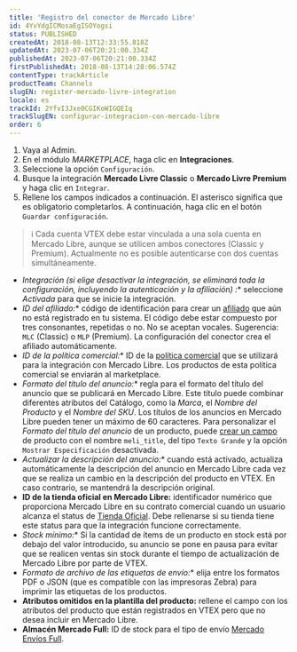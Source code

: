 ```yaml
---
title: 'Registro del conector de Mercado Libre'
id: 4YvYdgICMosaEgISOYogsi
status: PUBLISHED
createdAt: 2018-08-13T12:33:55.818Z
updatedAt: 2023-07-06T20:21:00.334Z
publishedAt: 2023-07-06T20:21:00.334Z
firstPublishedAt: 2018-08-13T14:28:06.574Z
contentType: trackArticle
productTeam: Channels
slugEN: register-mercado-livre-integration
locale: es
trackId: 2YfvI3Jxe0CGIKoWIGQEIq
trackSlugEN: configurar-integracion-con-mercado-libre
order: 6
---
```


1.	Vaya al Admin.
2.	En el módulo *MARKETPLACE*, haga clic en **Integraciones**.
3.	Seleccione la opción `Configuración`.
4.	Busque la integración __Mercado Livre Classic__ o __Mercado Livre Premium__ y haga clic en `Integrar`.
5.	Rellene los campos indicados a continuación. El asterisco significa que es obligatorio completarlos. A continuación, haga clic en el botón `Guardar configuración`.

> ℹ️ Cada cuenta VTEX debe estar vinculada a una sola cuenta en Mercado Libre, aunque se utilicen ambos conectores (Classic y Premium). Actualmente no es posible autenticarse con dos cuentas simultáneamente.

- **Integración (si elige desactivar la integración, se eliminará toda la configuración, incluyendo la autenticación y la afiliación)* :** seleccione *Activada* para que se inicie la integración.
- **ID del afiliado*:** código de identificación para crear un [afiliado](/es/tutorial/o-que-e-afiliado) que aún no está registrado en tu sistema. El código debe estar compuesto por tres consonantes, repetidas o no. No se aceptan vocales. Sugerencia: `MLC` (Classic) o `MLP` (Premium). La configuración del conector crea el afiliado automáticamente.
- **ID de la política comercial*:** ID de la [política comercial](/es/tutorial/como-funciona-uma-politica-comercial--6Xef8PZiFm40kg2STrMkMV) que se utilizará para la integración con Mercado Libre. Los productos de esta política comercial se enviarán al marketplace.
- **Formato del título del anuncio*:** regla para el formato del título del anuncio que se publicará en Mercado Libre. Este título puede combinar diferentes atributos del Catálogo, como la *Marca*, el *Nombre del Producto* y el *Nombre del SKU*. Los títulos de los anuncios en Mercado Libre pueden tener un máximo de 60 caracteres. Para personalizar el *Formato del título del anuncio* de un producto, puede [crear un campo](/es/tutorial/criando-um-campo-de-produto--tutorials_106) de producto con el nombre `meli_title`, del tipo `Texto Grande` y la opción `Mostrar Especificación` desactivada.
- **Actualizar la descripción del anuncio*:** cuando está activado, actualiza automáticamente la descripción del anuncio en Mercado Libre cada vez que se realiza un cambio en la descripción del producto en VTEX. En caso contrario, se mantendrá la descripción original.
- **ID de la tienda oficial en Mercado Libre:** identificador numérico que proporciona Mercado Libre en su contrato comercial cuando un usuario alcanza el status de [Tienda Oficial](https://www.mercadolibre.com.ar/tiendas-oficiales). Debe rellenarse si su tienda tiene este status para que la integración funcione correctamente.
- **Stock mínimo*:** Si la cantidad de ítems de un producto en stock está por debajo del valor introducido, su anuncio se pone en pausa para evitar que se realicen ventas sin stock durante el tiempo de actualización de Mercado Libre por parte de VTEX.
- **Formato de archivo de las etiquetas de envío*:** elija entre los formatos PDF o JSON (que es compatible con las impresoras Zebra) para imprimir las etiquetas de los productos.
- **Atributos omitidos en la plantilla del producto:** rellene el campo con los atributos del producto que están registrados en VTEX pero que no desea incluir en Mercado Libre.
- **Almacén Mercado Full:** ID de stock para el tipo de envío [Mercado Envíos Full](/es/tracks/configurar-integracao-do-mercado-livre--2YfvI3Jxe0CGIKoWIGQEIq/4551ZlEQI8qmiSWieigoKy#mercado-envios-full).
